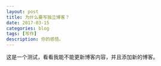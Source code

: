 ---layout: posttitle: 为什么要写独立博客？date: 2017-03-15categories: blogtags: [写作]description: 你的感悟。---这是一个测试，看看我能不能更新博客内容，并且添加新的博客。